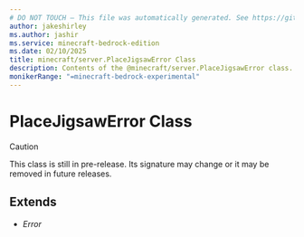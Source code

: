 ```yaml
---
# DO NOT TOUCH — This file was automatically generated. See https://github.com/mojang/minecraftapidocsgenerator to modify descriptions, examples, etc.
author: jakeshirley
ms.author: jashir
ms.service: minecraft-bedrock-edition
ms.date: 02/10/2025
title: minecraft/server.PlaceJigsawError Class
description: Contents of the @minecraft/server.PlaceJigsawError class.
monikerRange: "=minecraft-bedrock-experimental"
---
```

# PlaceJigsawError Class

> [!CAUTION]
> This class is still in pre-release.  Its signature may change or it may be removed in future releases.

## Extends
- *Error*
